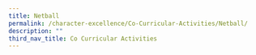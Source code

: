 ```yaml
---
title: Netball
permalink: /character-excellence/Co-Curricular-Activities/Netball/
description: ""
third_nav_title: Co Curricular Activities
---
```

